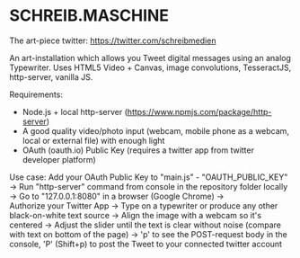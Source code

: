 # SCHREIB.MASCHINE
The art-piece twitter: https://twitter.com/schreibmedien

An art-installation which allows you Tweet digital messages using an analog Typewriter. Uses HTML5 Video + Canvas, image convolutions, TesseractJS, http-server, vanilla JS.

Requirements: 
  - Node.js + local http-server (https://www.npmjs.com/package/http-server)
  - A good quality video/photo input (webcam, mobile phone as a webcam, local or external file) with enough light
  - OAuth (oauth.io) Public Key (requires a twitter app from twitter developer platform)
  
Use case: 
  Add your OAuth Public Key to "main.js" - "OAUTH_PUBLIC_KEY" -> 
  Run "http-server" command from console in the repository folder locally -> 
  Go to "127.0.0.1:8080" in a browser (Google Chrome) ->  
  Authorize your Twitter App -> 
  Type on a typewriter or produce any other black-on-white text source -> 
  Align the image with a webcam so it's centered -> 
  Adjust the slider until the text is clear without noise (compare with text on bottom of the page) -> 
  'p' to see the POST-request body in the console, 'P' (Shift+p) to post the Tweet to your connected twitter account
